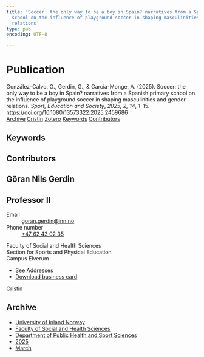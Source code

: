 ```yaml
---
title: 'Soccer: the only way to be a boy in Spain? narratives from a Spanish primary
  school on the influence of playground soccer in shaping masculinities and gender
  relations'
type: pub
encoding: UTF-8

---
```

<h1>Publication</h1>
<article id="csl-bib-container-RTVKLJ8A" class="csl-bib-container">
  <div class="csl-bib-body"> <div class="csl-entry">González-Calvo, G., Gerdin, G., &#38; García-Monge, A. (2025). Soccer: the only way to be a boy in Spain? narratives from a Spanish primary school on the influence of playground soccer in shaping masculinities and gender relations. <i>Sport, Education and Society</i>, <i>2025, 2, 14</i>, 1–15. <a href="https://doi.org/10.1080/13573322.2025.2459686">https://doi.org/10.1080/13573322.2025.2459686</a></div> </div>
  <div class="csl-bib-buttons">
    <a href="#taxonomy-article-RTVKLJ8A" alt="archive" class="csl-bib-button">Archive</a>
    <a href="https://app.cristin.no/results/show.jsf?id=2366723" alt="Cristin" class="csl-bib-button">Cristin</a>
    <a href="http://zotero.org/groups/5881554/items/RTVKLJ8A" alt="Zotero" class="csl-bib-button">Zotero</a>
    <a href="#keywords-article-RTVKLJ8A" alt="keywords" class="csl-bib-button">Keywords</a>
    <a href="#contributors-article-RTVKLJ8A" alt="contributors" class="csl-bib-button">Contributors</a>
  </div>
  <div id="csl-bib-meta-container-RTVKLJ8A"></div>
</article>
<div id="csl-bib-meta-RTVKLJ8A" class="csl-bib-meta">
  <article id="keywords-article-RTVKLJ8A" class="keywords-article">
    <h1>Keywords</h1>
    
  </article>
  <article id="contributors-article-RTVKLJ8A" class="contributors-article">
    <h1>Contributors</h1>
    <div class="personas"> <div class="vrtx-hinn-person-card"> <div class="photo"> <i class="lar la-user-circle missing-person"></i> </div> <div class="info"> <hgroup><h1>Göran Nils Gerdin</h1> <h2>Professor II</h2> </hgroup><dl> <dt>Email</dt> <dd> <a href="mailto:goran.gerdin@inn.no">goran.gerdin@inn.no</a> </dd> <dt>Phone number</dt> <dd><a href="tel:+4762430235"> +47 62 43 02 35 </a></dd> </dl> <p> Faculty of Social and Health Sciences<br> Section for Sports and Physical Education<br> Campus Elverum </p> <ul class="vrtx-hinn-links"> <li><a href="https://www.inn.no/english/find-an-employee/goran-gerdin.html#vrtx-hinn-addresses">See Addresses</a></li> <li><a href="https://www.inn.no/english/find-an-employee/goran-gerdin.html?vrtx=vcf">Download business card</a></li> </ul> </div> </div> <a href="https://app.cristin.no/persons/show.jsf?id=1768099" alt="Cristin URL" class="personas-cristin">Cristin</a> </div>
  </article>
  <article id="taxonomy-article-RTVKLJ8A" class="taxonomy-article">
    <h1>Archive</h1>
    <ul>
      <li><a href="{{< params subfolder >}}en/archive/?key=3DCRN523">University of Inland Norway</a></li>
      <li><a href="{{< params subfolder >}}en/archive/?key=IDKFS3MX">Faculty of Social and Health Sciences</a></li>
      <li><a href="{{< params subfolder >}}en/archive/?key=FJXE3Z8X">Department of Public Health and Sport Sciences</a></li>
      <li><a href="{{< params subfolder >}}en/archive/?key=WUPQIYUL">2025</a></li>
      <li><a href="{{< params subfolder >}}en/archive/?key=QGAWL9AP">March</a></li>
    </ul>
  </article>
</div>
